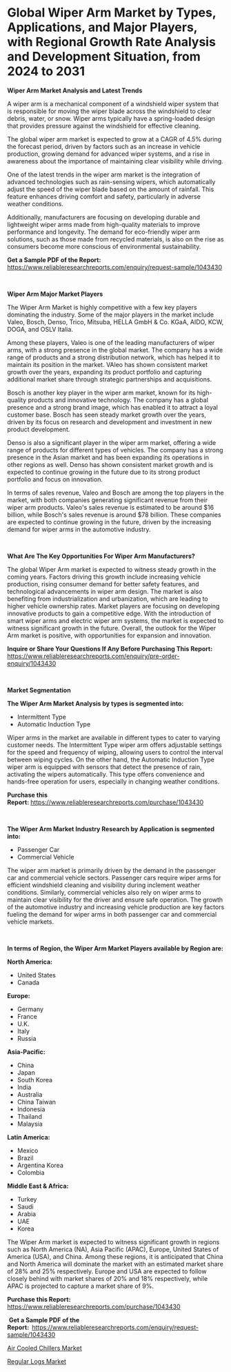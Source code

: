 <p><h1>Global Wiper Arm Market by Types, Applications, and Major Players, with Regional Growth Rate Analysis and Development Situation, from 2024 to 2031</h1></p><p><strong>Wiper Arm Market Analysis and Latest Trends</strong></p>
<p><p>A wiper arm is a mechanical component of a windshield wiper system that is responsible for moving the wiper blade across the windshield to clear debris, water, or snow. Wiper arms typically have a spring-loaded design that provides pressure against the windshield for effective cleaning.</p><p>The global wiper arm market is expected to grow at a CAGR of 4.5% during the forecast period, driven by factors such as an increase in vehicle production, growing demand for advanced wiper systems, and a rise in awareness about the importance of maintaining clear visibility while driving.</p><p>One of the latest trends in the wiper arm market is the integration of advanced technologies such as rain-sensing wipers, which automatically adjust the speed of the wiper blade based on the amount of rainfall. This feature enhances driving comfort and safety, particularly in adverse weather conditions.</p><p>Additionally, manufacturers are focusing on developing durable and lightweight wiper arms made from high-quality materials to improve performance and longevity. The demand for eco-friendly wiper arm solutions, such as those made from recycled materials, is also on the rise as consumers become more conscious of environmental sustainability.</p></p>
<p><strong>Get a Sample PDF of the Report:&nbsp;</strong> <a href="https://www.reliableresearchreports.com/enquiry/request-sample/1043430">https://www.reliableresearchreports.com/enquiry/request-sample/1043430</a></p>
<p>&nbsp;</p>
<p><strong>Wiper Arm Major Market Players</strong></p>
<p><p>The Wiper Arm Market is highly competitive with a few key players dominating the industry. Some of the major players in the market include Valeo, Bosch, Denso, Trico, Mitsuba, HELLA GmbH & Co. KGaA, AIDO, KCW, DOGA, and OSLV Italia. </p><p>Among these players, Valeo is one of the leading manufacturers of wiper arms, with a strong presence in the global market. The company has a wide range of products and a strong distribution network, which has helped it to maintain its position in the market. VAleo has shown consistent market growth over the years, expanding its product portfolio and capturing additional market share through strategic partnerships and acquisitions.</p><p>Bosch is another key player in the wiper arm market, known for its high-quality products and innovative technology. The company has a global presence and a strong brand image, which has enabled it to attract a loyal customer base. Bosch has seen steady market growth over the years, driven by its focus on research and development and investment in new product development.</p><p>Denso is also a significant player in the wiper arm market, offering a wide range of products for different types of vehicles. The company has a strong presence in the Asian market and has been expanding its operations in other regions as well. Denso has shown consistent market growth and is expected to continue growing in the future due to its strong product portfolio and focus on innovation.</p><p>In terms of sales revenue, Valeo and Bosch are among the top players in the market, with both companies generating significant revenue from their wiper arm products. Valeo's sales revenue is estimated to be around $16 billion, while Bosch's sales revenue is around $78 billion. These companies are expected to continue growing in the future, driven by the increasing demand for wiper arms in the automotive industry.</p></p>
<p>&nbsp;</p>
<p><strong>What Are The Key Opportunities For Wiper Arm Manufacturers?</strong></p>
<p><p>The global Wiper Arm market is expected to witness steady growth in the coming years. Factors driving this growth include increasing vehicle production, rising consumer demand for better safety features, and technological advancements in wiper arm design. The market is also benefiting from industrialization and urbanization, which are leading to higher vehicle ownership rates. Market players are focusing on developing innovative products to gain a competitive edge. With the introduction of smart wiper arms and electric wiper arm systems, the market is expected to witness significant growth in the future. Overall, the outlook for the Wiper Arm market is positive, with opportunities for expansion and innovation.</p></p>
<p><strong>Inquire or Share Your Questions If Any Before Purchasing This Report:</strong> <a href="https://www.reliableresearchreports.com/enquiry/pre-order-enquiry/1043430">https://www.reliableresearchreports.com/enquiry/pre-order-enquiry/1043430</a></p>
<p>&nbsp;</p>
<p><strong>Market Segmentation</strong></p>
<p><strong>The Wiper Arm Market Analysis by types is segmented into:</strong></p>
<p><ul><li>Intermittent Type</li><li>Automatic Induction Type</li></ul></p>
<p><p>Wiper arms in the market are available in different types to cater to varying customer needs. The Intermittent Type wiper arm offers adjustable settings for the speed and frequency of wiping, allowing users to control the interval between wiping cycles. On the other hand, the Automatic Induction Type wiper arm is equipped with sensors that detect the presence of rain, activating the wipers automatically. This type offers convenience and hands-free operation for users, especially in changing weather conditions.</p></p>
<p><strong>Purchase this Report:&nbsp;</strong><a href="https://www.reliableresearchreports.com/purchase/1043430">https://www.reliableresearchreports.com/purchase/1043430</a></p>
<p>&nbsp;</p>
<p><strong>The Wiper Arm Market Industry Research by Application is segmented into:</strong></p>
<p><ul><li>Passenger Car</li><li>Commercial Vehicle</li></ul></p>
<p><p>The wiper arm market is primarily driven by the demand in the passenger car and commercial vehicle sectors. Passenger cars require wiper arms for efficient windshield cleaning and visibility during inclement weather conditions. Similarly, commercial vehicles also rely on wiper arms to maintain clear visibility for the driver and ensure safe operation. The growth of the automotive industry and increasing vehicle production are key factors fueling the demand for wiper arms in both passenger car and commercial vehicle markets.</p></p>
<p>&nbsp;</p>
<p><strong>In terms of Region, the Wiper Arm Market Players available by Region are:</strong></p>
<p>
    <p> <strong> North America: </strong>
        <ul>
            <li>United States</li>
            <li>Canada</li>
        </ul>
        </p> 
    <p> <strong> Europe: </strong>
        <ul>
            <li>Germany</li>
            <li>France</li>
            <li>U.K.</li>
            <li>Italy</li>
            <li>Russia</li>
        </ul>
        </p> 
    <p> <strong> Asia-Pacific: </strong>
        <ul>
            <li>China</li>
            <li>Japan</li>
            <li>South Korea</li>
            <li>India</li>
            <li>Australia</li>
            <li>China Taiwan</li>
            <li>Indonesia</li>
            <li>Thailand</li>
            <li>Malaysia</li>
        </ul>
        </p> 
    <p> <strong> Latin America: </strong>
        <ul>
            <li>Mexico</li>
            <li>Brazil</li>
            <li>Argentina Korea</li>
            <li>Colombia</li>
        </ul>
        </p> 
    <p> <strong> Middle East & Africa: </strong>
        <ul>
            <li>Turkey</li>
            <li>Saudi</li>
            <li>Arabia</li>
            <li>UAE</li>
            <li>Korea</li>
        </ul>
    </p>
    </p>
<p><p>The Wiper Arm market is expected to witness significant growth in regions such as North America (NA), Asia Pacific (APAC), Europe, United States of America (USA), and China. Among these regions, it is anticipated that China and North America will dominate the market with an estimated market share of 28% and 25% respectively. Europe and USA are expected to follow closely behind with market shares of 20% and 18% respectively, while APAC is projected to capture a market share of 9%.</p></p>
<p><strong>Purchase this Report: </strong><a href="https://www.reliableresearchreports.com/purchase/1043430">https://www.reliableresearchreports.com/purchase/1043430</a></p>
<p>&nbsp;<strong>Get a Sample PDF of the Report:&nbsp;&nbsp;</strong><a href="https://www.reliableresearchreports.com/enquiry/request-sample/1043430">https://www.reliableresearchreports.com/enquiry/request-sample/1043430</a></p>
<p><strong></strong></p>
<p><p><a href="https://issuu.com/reportprime-2/docs/air-cooled-chillers-market-size-2030.pptx">Air Cooled Chillers Market</a></p><p><a href="https://issuu.com/reportprime-2/docs/regular-logs-market-size-2030.pptx">Regular Logs Market</a></p></p>